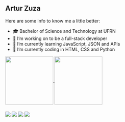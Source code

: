 ## Artur Zuza


Here are some info to know me a little better:

- 🎓 Bachelor of Science and Technology at UFRN
- 🔭 I’m working on to be a full-stack developer
- 🌱 I’m currently learning JavaScript, JSON and APIs
- 🤔 I’m currently coding in HTML, CSS and Python
<div>
  <a href="https://github.com/ArturZuza">
    <img height=150 align="center" src="https://github-readme-stats.vercel.app/api?username=ArturZuza&include_all_commits=true&show_icons=true&locale=en&theme=vue-dark&rank_icon=github"/>
  </a>
  <a href="https://github.com/ArturZuza">
    <img height=150 align="center" src="https://github-readme-stats.vercel.app/api/top-langs/?username=ArturZuza&hide_progress=true&theme=vue-dark&layout=compact&langs_count=8&card_width=250"/>
  </a>
</div>
ㅤ
<!-- <div style="display: inline-block">
  <img align="center" alt="zuza-HTML" height="40" width="50" src="https://raw.githubusercontent.com/devicons/devicon/master/icons/html5/html5-original.svg">
  <img align="center" alt="zuza-CSS" height="40" width="50" src="https://raw.githubusercontent.com/devicons/devicon/master/icons/css3/css3-original.svg">
  <img align="center" alt="zuza-JS" height="40" width="50" src="https://raw.githubusercontent.com/devicons/devicon/master/icons/javascript/javascript-plain.svg">
  <img align="center" alt="zuza-Python" height="50" width="60" src="https://raw.githubusercontent.com/devicons/devicon/master/icons/python/python-original.svg">
</div> !-->

<div>
<a href="arturzuzadiniz7@gmail.com"><img align="center" src="https://img.shields.io/badge/Gmail-D14836?style=for-the-badge&logo=gmail&logoColor=white"></a>
<a href="https://www.linkedin.com/in/arturzuza/"><img align="center" src="https://img.shields.io/badge/LinkedIn-0077B5?style=for-the-badge&logo=linkedin&logoColor=white"></a>
<a href="https://open.spotify.com/user/6wnk7pvyvu1qyifip5nmt2vcv?si=4e4282ef9d3e4483"><img align="center" src="https://img.shields.io/badge/Spotify-1ED760?&style=for-the-badge&logo=spotify&logoColor=white"></a>
<a href="https://linktr.ee/ArturZuza"><img align="center" src="https://img.shields.io/badge/linktree-39E09B?style=for-the-badge&logo=linktree&logoColor=white"></a>
</div>
